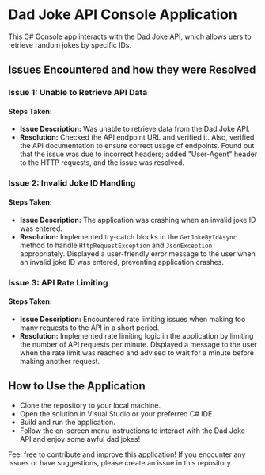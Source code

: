 # Dad Joke API Console Application

This C# Console app interacts with the Dad Joke API, which allows uers to retrieve random jokes by specific IDs.

## Issues Encountered and how they were Resolved

### Issue 1: Unable to Retrieve API Data

#### Steps Taken:
- **Issue Description:** Was unable to retrieve data from the Dad Joke API.
- **Resolution:** Checked the API endpoint URL and verified it. Also, verified the API documentation to ensure correct usage of endpoints. 
                  Found out that the issue was due to incorrect headers; added "User-Agent" header to the HTTP requests, and the issue was resolved.

### Issue 2: Invalid Joke ID Handling

#### Steps Taken:
- **Issue Description:** The application was crashing when an invalid joke ID was entered.
- **Resolution:** Implemented try-catch blocks in the `GetJokeByIdAsync` method to handle `HttpRequestException` and `JsonException` appropriately.
                  Displayed a user-friendly error message to the user when an invalid joke ID was entered, preventing application crashes.

### Issue 3: API Rate Limiting

#### Steps Taken:
- **Issue Description:** Encountered rate limiting issues when making too many requests to the API in a short period.
- **Resolution:** Implemented rate limiting logic in the application by limiting the number of API requests per minute.
                  Displayed a message to the user when the rate limit was reached and advised to wait for a minute before making another request.

## How to Use the Application

- Clone the repository to your local machine.
- Open the solution in Visual Studio or your preferred C# IDE.
- Build and run the application.
- Follow the on-screen menu instructions to interact with the Dad Joke API and enjoy some awful dad jokes!

Feel free to contribute and improve this application! If you encounter any issues or have suggestions, please create an issue in this repository.
